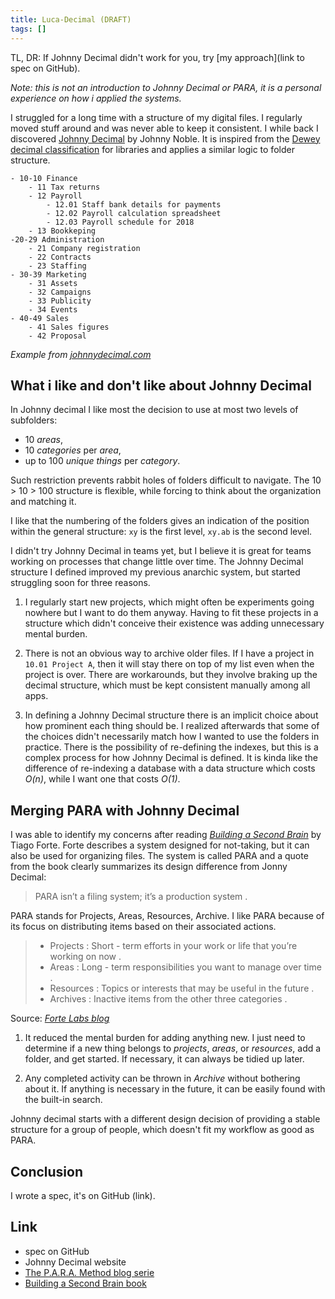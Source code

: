 ```yaml
---
title: Luca-Decimal (DRAFT)
tags: []
---
```


TL, DR: If Johnny Decimal didn't work for you, try [my approach](link to spec on GitHub).

*Note: this is not an introduction to Johnny Decimal or PARA, it is a personal experience on how i applied the systems.*

I struggled for a long time with a structure of my digital files.
I regularly moved stuff around and was never able to keep it consistent.
I while back I discovered [Johnny Decimal](https://johnnydecimal.com/) by Johnny Noble.
It is inspired from the [Dewey decimal classification](https://www.britannica.com/science/Dewey-Decimal-Classification) for libraries and applies a similar logic to folder structure.

```
- 10-10 Finance
    - 11 Tax returns
    - 12 Payroll
        - 12.01 Staff bank details for payments
        - 12.02 Payroll calculation spreadsheet
        - 12.03 Payroll schedule for 2018
    - 13 Bookkeping
-20-29 Administration
    - 21 Company registration
    - 22 Contracts
    - 23 Staffing
- 30-39 Marketing
    - 31 Assets
    - 32 Campaigns
    - 33 Publicity
    - 34 Events
- 40-49 Sales
    - 41 Sales figures
    - 42 Proposal
```

*Example from [johnnydecimal.com](https://johnnydecimal.com/)*

## What i like and don't like about Johnny Decimal

In Johnny decimal I like most the decision to use at most two levels of subfolders:
- 10 *areas*,
- 10 *categories* per *area*,
- up to 100 *unique things* per *category*.

Such restriction prevents rabbit holes of folders difficult to navigate.
The 10 > 10 > 100 structure is flexible, while forcing to think about the organization and matching it.

I like that the numbering of the folders gives an indication of the position within the general structure: `xy` is the first level, `xy.ab` is the second level.

I didn't try Johnny Decimal in teams yet, but I believe it is great for teams working on processes that change little over time.
The Johnny Decimal structure I defined improved my previous anarchic system, but started struggling soon for three reasons.

1. I regularly start new projects, which might often be experiments going nowhere but I want to do them anyway.
Having to fit these projects in a structure which didn't conceive their existence was adding unnecessary mental burden.

1. There is not an obvious way to archive older files.
If I have a project in `10.01 Project A`, then it will stay there on top of my list even when the project is over.
There are workarounds, but they involve braking up the decimal structure, which must be kept consistent manually among all apps.

1. In defining a Johnny Decimal structure there is an implicit choice about how prominent each thing should be.
I realized afterwards that some of the choices didn't necessarily match how I wanted to use the folders in practice.
There is the possibility of re-defining the indexes, but this is a complex process for how Johnny Decimal is defined.
It is kinda like the difference of re-indexing a database with a data structure which costs *O(n)*, while I want one that costs *O(1)*.

## Merging PARA with Johnny Decimal

I was able to identify my concerns after reading [*Building a Second Brain*](https://www.buildingasecondbrain.com/book) by Tiago Forte.
Forte describes a system designed for not-taking, but it can also be used for organizing files.
The system is called PARA and a quote from the book clearly summarizes its design difference from Jonny Decimal:

> PARA isn’t a filing system; it’s a production system .

PARA stands for Projects, Areas, Resources, Archive.
I like PARA because of its focus on distributing items based on their associated actions.

> - Projects : Short - term efforts in your work or life that you’re working on now . 
> - Areas : Long - term responsibilities you want to manage over time . 
> - Resources : Topics or interests that may be useful in the future . 
> - Archives : Inactive items from the other three categories .

Source: *[Forte Labs blog](https://fortelabs.com/blog/p-a-r-a-ii-operations-manual/)*


1. It reduced the mental burden for adding anything new.
I just need to determine if a new thing belongs to *projects*, *areas*, or *resources*, add a folder, and get started.
If necessary, it can always be tidied up later.

1. Any completed activity can be thrown in *Archive* without bothering about it.
If anything is necessary in the future, it can be easily found with the built-in search.

Johnny decimal starts with a different design decision of providing a stable structure for a group of people, which doesn't fit my workflow as good as PARA.



## Conclusion

I wrote a spec, it's on GitHub (link).

## Link
- spec on GitHub
- Johnny Decimal website
- [The P.A.R.A. Method blog serie](https://fortelabs.com/blog/series/para)
- [Building a Second Brain book](https://www.buildingasecondbrain.com/book)
